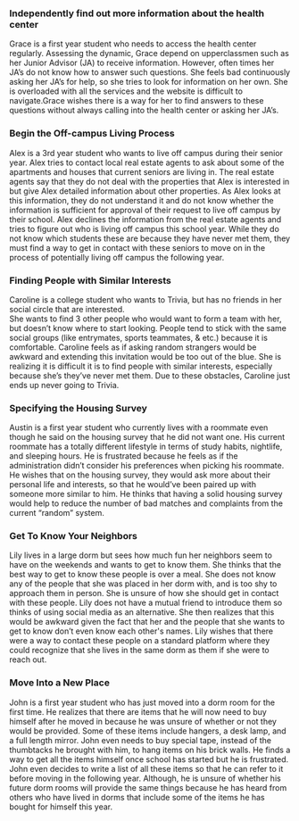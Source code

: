 ### Independently find out more information about the health center
Grace is a first year student who needs to access the health center regularly. 
Assessing the dynamic, Grace depend on upperclassmen such as her Junior Advisor (JA) 
to receive information. However, often times her JA’s do not know how to answer such questions. 
She feels bad continuously asking her JA’s for help, so she tries to look for information on her own. 
She is overloaded with all the services and the website is difficult to navigate.Grace wishes there is a 
way for her to find answers to these questions without always calling into the health center or asking her JA’s.

### Begin the Off-campus Living Process

Alex is a 3rd year student who wants to live off campus during their senior year. Alex tries to contact local 
real estate agents to ask about some of the apartments and houses that current seniors are living in. The real 
estate agents say that they do not deal with the properties that Alex is interested in but give Alex detailed 
information about other properties. As Alex looks at this information, they do not understand it and do not know 
whether the information is sufficient for approval of their request to live off campus by their school. Alex declines 
the information from the real estate agents and tries to figure out who is living off campus this school year. While 
they do not know which students these are because they have never met them, they must find a way to get in contact with 
these seniors to move on in the process of potentially living off campus the following year.


### Finding People with Similar Interests

Caroline is a college student who wants to Trivia, but has no friends in her social circle that are interested.  
She wants to find 3 other people who would want to form a team with her, but doesn’t know where to start looking. 
People tend to stick with the same social groups (like entrymates, sports teammates, & etc.) because it is comfortable. 
Caroline feels as if asking random strangers would be awkward and extending this invitation would be too out of the blue. 
She is realizing it is difficult it is to find people with similar interests, especially because she’s they’ve never met
them. Due to these obstacles, Caroline just ends up never going to Trivia.

### Specifying the Housing Survey
Austin is a first year student who currently lives with a roommate even though he said on the housing survey 
that he did not want one. His current roommate has a totally different lifestyle in terms of study habits, nightlife, 
and sleeping hours. He is frustrated because he feels as if the administration didn’t consider his preferences when
picking his roommate. He wishes that on the housing survey, they would ask more about their personal life and interests,
so that he would’ve been paired up with someone more similar to him. He thinks that having a solid housing survey would 
help to reduce the number of bad matches and complaints from the current “random” system. 

### Get To Know Your Neighbors

Lily lives in a large dorm but sees how much fun her neighbors seem to have on the weekends and wants 
to get to know them. She thinks that the best way to get to know these people is over a meal. She does not 
know any of the people that she was placed in her dorm with, and is too shy to approach them in person. She is 
unsure of how she should get in contact with these people. Lily does not have a mutual friend to introduce them 
so thinks of using social media as an alternative. She then realizes that this would be awkward given the fact that 
her and the people that she wants to get to know don’t even know each other's names. Lily wishes that there were a way 
to contact these people on a standard platform where they could recognize that she lives in the same dorm as them if she
were to reach out.

### Move Into a New Place

John is a first year student who has just moved into a dorm room for the first time. He realizes that there are 
items that he will now need to buy himself after he moved in because he was unsure of whether or not they would be 
provided. Some of these items include hangers, a desk lamp, and a full length mirror. John even needs to buy special 
tape, instead of the thumbtacks he brought with him, to hang items on his brick walls. He finds a way to get all the 
items himself once school has started but he is frustrated. John even decides to write a list of all these items so that 
he can refer to it before moving in the following year. Although, he is unsure of whether his future dorm rooms will 
provide the same things because he has heard from others who have lived in dorms that include some of the items he has
bought for himself this year.
